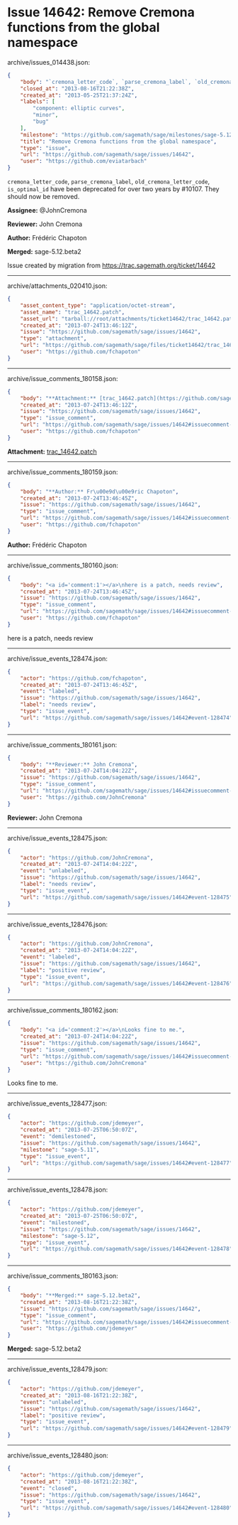 # Issue 14642: Remove Cremona functions from the global namespace

archive/issues_014438.json:
```json
{
    "body": "`cremona_letter_code`, `parse_cremona_label`, `old_cremona_letter_code`, `is_optimal_id` have been deprecated for over two years by #10107. They should now be removed.\n\n**Assignee:** @JohnCremona\n\n**Reviewer:** John Cremona\n\n**Author:** Fr\u00e9d\u00e9ric Chapoton\n\n**Merged:** sage-5.12.beta2\n\nIssue created by migration from https://trac.sagemath.org/ticket/14642\n\n",
    "closed_at": "2013-08-16T21:22:38Z",
    "created_at": "2013-05-25T21:37:24Z",
    "labels": [
        "component: elliptic curves",
        "minor",
        "bug"
    ],
    "milestone": "https://github.com/sagemath/sage/milestones/sage-5.12",
    "title": "Remove Cremona functions from the global namespace",
    "type": "issue",
    "url": "https://github.com/sagemath/sage/issues/14642",
    "user": "https://github.com/eviatarbach"
}
```
`cremona_letter_code`, `parse_cremona_label`, `old_cremona_letter_code`, `is_optimal_id` have been deprecated for over two years by #10107. They should now be removed.

**Assignee:** @JohnCremona

**Reviewer:** John Cremona

**Author:** Frédéric Chapoton

**Merged:** sage-5.12.beta2

Issue created by migration from https://trac.sagemath.org/ticket/14642





---

archive/attachments_020410.json:
```json
{
    "asset_content_type": "application/octet-stream",
    "asset_name": "trac_14642.patch",
    "asset_url": "tarball://root/attachments/ticket14642/trac_14642.patch",
    "created_at": "2013-07-24T13:46:12Z",
    "issue": "https://github.com/sagemath/sage/issues/14642",
    "type": "attachment",
    "url": "https://github.com/sagemath/sage/files/ticket14642/trac_14642.patch",
    "user": "https://github.com/fchapoton"
}
```



---

archive/issue_comments_180158.json:
```json
{
    "body": "**Attachment:** [trac_14642.patch](https://github.com/sagemath/sage/files/ticket14642/trac_14642.patch)",
    "created_at": "2013-07-24T13:46:12Z",
    "issue": "https://github.com/sagemath/sage/issues/14642",
    "type": "issue_comment",
    "url": "https://github.com/sagemath/sage/issues/14642#issuecomment-180158",
    "user": "https://github.com/fchapoton"
}
```

**Attachment:** [trac_14642.patch](https://github.com/sagemath/sage/files/ticket14642/trac_14642.patch)



---

archive/issue_comments_180159.json:
```json
{
    "body": "**Author:** Fr\u00e9d\u00e9ric Chapoton",
    "created_at": "2013-07-24T13:46:45Z",
    "issue": "https://github.com/sagemath/sage/issues/14642",
    "type": "issue_comment",
    "url": "https://github.com/sagemath/sage/issues/14642#issuecomment-180159",
    "user": "https://github.com/fchapoton"
}
```

**Author:** Frédéric Chapoton



---

archive/issue_comments_180160.json:
```json
{
    "body": "<a id='comment:1'></a>\nhere is a patch, needs review",
    "created_at": "2013-07-24T13:46:45Z",
    "issue": "https://github.com/sagemath/sage/issues/14642",
    "type": "issue_comment",
    "url": "https://github.com/sagemath/sage/issues/14642#issuecomment-180160",
    "user": "https://github.com/fchapoton"
}
```

<a id='comment:1'></a>
here is a patch, needs review



---

archive/issue_events_128474.json:
```json
{
    "actor": "https://github.com/fchapoton",
    "created_at": "2013-07-24T13:46:45Z",
    "event": "labeled",
    "issue": "https://github.com/sagemath/sage/issues/14642",
    "label": "needs review",
    "type": "issue_event",
    "url": "https://github.com/sagemath/sage/issues/14642#event-128474"
}
```



---

archive/issue_comments_180161.json:
```json
{
    "body": "**Reviewer:** John Cremona",
    "created_at": "2013-07-24T14:04:22Z",
    "issue": "https://github.com/sagemath/sage/issues/14642",
    "type": "issue_comment",
    "url": "https://github.com/sagemath/sage/issues/14642#issuecomment-180161",
    "user": "https://github.com/JohnCremona"
}
```

**Reviewer:** John Cremona



---

archive/issue_events_128475.json:
```json
{
    "actor": "https://github.com/JohnCremona",
    "created_at": "2013-07-24T14:04:22Z",
    "event": "unlabeled",
    "issue": "https://github.com/sagemath/sage/issues/14642",
    "label": "needs review",
    "type": "issue_event",
    "url": "https://github.com/sagemath/sage/issues/14642#event-128475"
}
```



---

archive/issue_events_128476.json:
```json
{
    "actor": "https://github.com/JohnCremona",
    "created_at": "2013-07-24T14:04:22Z",
    "event": "labeled",
    "issue": "https://github.com/sagemath/sage/issues/14642",
    "label": "positive review",
    "type": "issue_event",
    "url": "https://github.com/sagemath/sage/issues/14642#event-128476"
}
```



---

archive/issue_comments_180162.json:
```json
{
    "body": "<a id='comment:2'></a>\nLooks fine to me.",
    "created_at": "2013-07-24T14:04:22Z",
    "issue": "https://github.com/sagemath/sage/issues/14642",
    "type": "issue_comment",
    "url": "https://github.com/sagemath/sage/issues/14642#issuecomment-180162",
    "user": "https://github.com/JohnCremona"
}
```

<a id='comment:2'></a>
Looks fine to me.



---

archive/issue_events_128477.json:
```json
{
    "actor": "https://github.com/jdemeyer",
    "created_at": "2013-07-25T06:50:07Z",
    "event": "demilestoned",
    "issue": "https://github.com/sagemath/sage/issues/14642",
    "milestone": "sage-5.11",
    "type": "issue_event",
    "url": "https://github.com/sagemath/sage/issues/14642#event-128477"
}
```



---

archive/issue_events_128478.json:
```json
{
    "actor": "https://github.com/jdemeyer",
    "created_at": "2013-07-25T06:50:07Z",
    "event": "milestoned",
    "issue": "https://github.com/sagemath/sage/issues/14642",
    "milestone": "sage-5.12",
    "type": "issue_event",
    "url": "https://github.com/sagemath/sage/issues/14642#event-128478"
}
```



---

archive/issue_comments_180163.json:
```json
{
    "body": "**Merged:** sage-5.12.beta2",
    "created_at": "2013-08-16T21:22:38Z",
    "issue": "https://github.com/sagemath/sage/issues/14642",
    "type": "issue_comment",
    "url": "https://github.com/sagemath/sage/issues/14642#issuecomment-180163",
    "user": "https://github.com/jdemeyer"
}
```

**Merged:** sage-5.12.beta2



---

archive/issue_events_128479.json:
```json
{
    "actor": "https://github.com/jdemeyer",
    "created_at": "2013-08-16T21:22:38Z",
    "event": "unlabeled",
    "issue": "https://github.com/sagemath/sage/issues/14642",
    "label": "positive review",
    "type": "issue_event",
    "url": "https://github.com/sagemath/sage/issues/14642#event-128479"
}
```



---

archive/issue_events_128480.json:
```json
{
    "actor": "https://github.com/jdemeyer",
    "created_at": "2013-08-16T21:22:38Z",
    "event": "closed",
    "issue": "https://github.com/sagemath/sage/issues/14642",
    "type": "issue_event",
    "url": "https://github.com/sagemath/sage/issues/14642#event-128480"
}
```
